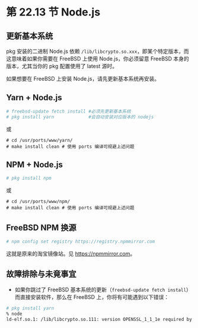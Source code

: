 # 第 22.13 节 Node.js

## 更新基本系统

pkg 安装的二进制 Node.js 依赖 `/lib/libcrypto.so.xxx`，即某个特定版本，而这意味着如果你需要在 FreeBSD 上使用 Node.js，你必须留意 FreeBSD 本身的版本，尤其当你的 pkg 配置使用了 latest 源时。

如果想要在 FreeBSD 上安装 Node.js，请先更新基本系统再安装。

## Yarn + Node.js

```sh
# freebsd-update fetch install #必须先更新基本系统
# pkg install yarn             #会自动安装对应版本的 nodejs
```

或

```
# cd /usr/ports/www/yarn/
# make install clean # 使用 ports 编译可规避上述问题
```

## NPM + Node.js

```sh
# pkg install npm
```

或

```
# cd /usr/ports/www/npm/
# make install clean # 使用 ports 编译可规避上述问题
```

## FreeBSD NPM 换源

```sh
# npm config set registry https://registry.npmmirror.com
```

这就是原来的淘宝镜像站。见 <https://npmmirror.com>。

## 故障排除与未竟事宜

- 如果你跳过了 FreeBSD 基本系统的更新（`freebsd-update fetch install`）而直接安装软件，那么在 FreeBSD 上，你将有可能遇到以下错误：

```sh
# pkg install yarn
% node
ld-elf.so.1: /lib/libcrypto.so.111: version OPENSSL_1_1_1e required by /usr/local/bin/node not found
```
